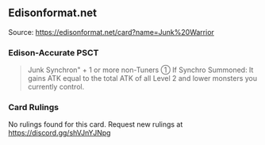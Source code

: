 
## Edisonformat.net

Source: https://edisonformat.net/card?name=Junk%20Warrior

### Edison-Accurate PSCT

> Junk Synchron" + 1 or more non-Tuners
> ① If Synchro Summoned: It gains ATK equal to the total ATK of all Level 2 and lower monsters you currently control.

### Card Rulings

No rulings found for this card. Request new rulings at https://discord.gg/shVJnYJNpg
            